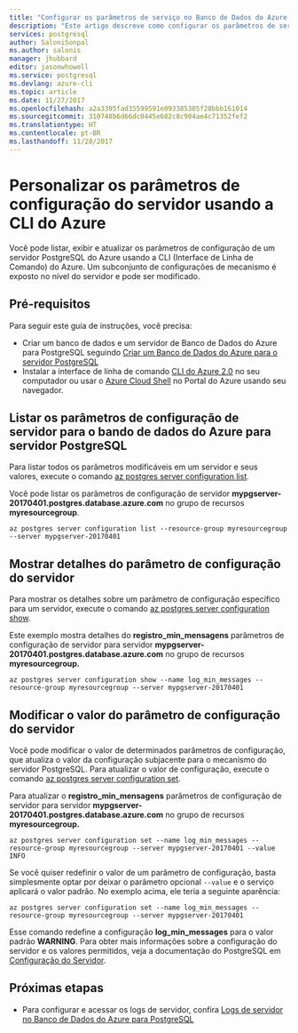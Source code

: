 ```yaml
---
title: "Configurar os parâmetros de serviço no Banco de Dados do Azure para PostgreSQL | Microsoft Docs"
description: "Este artigo descreve como configurar os parâmetros de serviço no bando de dados do Azure para PostgreSQL usando a linha de comando CLI do Azure."
services: postgresql
author: SaloniSonpal
ms.author: salonis
manager: jhubbard
editor: jasonwhowell
ms.service: postgresql
ms.devlang: azure-cli
ms.topic: article
ms.date: 11/27/2017
ms.openlocfilehash: a2a3395fad35599591e093385305f28bbb161014
ms.sourcegitcommit: 310748b6d66dc0445e682c8c904ae4c71352fef2
ms.translationtype: HT
ms.contentlocale: pt-BR
ms.lasthandoff: 11/28/2017
---
```

# <a name="customize-server-configuration-parameters-using-azure-cli"></a>Personalizar os parâmetros de configuração do servidor usando a CLI do Azure
Você pode listar, exibir e atualizar os parâmetros de configuração de um servidor PostgreSQL do Azure usando a CLI (Interface de Linha de Comando) do Azure. Um subconjunto de configurações de mecanismo é exposto no nível do servidor e pode ser modificado. 

## <a name="prerequisites"></a>Pré-requisitos
Para seguir este guia de instruções, você precisa:
- Criar um banco de dados e um servidor de Banco de Dados do Azure para PostgreSQL seguindo [Criar um Banco de Dados do Azure para o servidor PostgreSQL](quickstart-create-server-database-azure-cli.md)
- Instalar a interface de linha de comando [CLI do Azure 2.0](/cli/azure/install-azure-cli) no seu computador ou usar o [Azure Cloud Shell](../cloud-shell/overview.md) no Portal do Azure usando seu navegador.

## <a name="list-server-configuration-parameters-for-azure-database-for-postgresql-server"></a>Listar os parâmetros de configuração de servidor para o bando de dados do Azure para servidor PostgreSQL
Para listar todos os parâmetros modificáveis em um servidor e seus valores, execute o comando [az postgres server configuration list](/cli/azure/postgres/server/configuration#az_postgres_server_configuration_list).

Você pode listar os parâmetros de configuração de servidor **mypgserver-20170401.postgres.database.azure.com** no grupo de recursos **myresourcegroup**.
```azurecli-interactive
az postgres server configuration list --resource-group myresourcegroup --server mypgserver-20170401
```
## <a name="show-server-configuration-parameter-details"></a>Mostrar detalhes do parâmetro de configuração do servidor
Para mostrar os detalhes sobre um parâmetro de configuração específico para um servidor, execute o comando [az postgres server configuration show](/cli/azure/postgres/server/configuration#az_postgres_server_configuration_show).

Este exemplo mostra detalhes do **registro\_min\_mensagens** parâmetros de configuração de servidor para servidor **mypgserver-20170401.postgres.database.azure.com** no grupo de recursos **myresourcegroup.**
```azurecli-interactive
az postgres server configuration show --name log_min_messages --resource-group myresourcegroup --server mypgserver-20170401
```
## <a name="modify-server-configuration-parameter-value"></a>Modificar o valor do parâmetro de configuração do servidor
Você pode modificar o valor de determinados parâmetros de configuração, que atualiza o valor da configuração subjacente para o mecanismo do servidor PostgreSQL. Para atualizar o valor de configuração, execute o comando [az postgres server configuration set](/cli/azure/postgres/server/configuration#az_postgres_server_configuration_set). 

Para atualizar o **registro\_min\_mensagens** parâmetros de configuração de servidor para servidor **mypgserver-20170401.postgres.database.azure.com** no grupo de recursos **myresourcegroup.**
```azurecli-interactive
az postgres server configuration set --name log_min_messages --resource-group myresourcegroup --server mypgserver-20170401 --value INFO
```
Se você quiser redefinir o valor de um parâmetro de configuração, basta simplesmente optar por deixar o parâmetro opcional `--value` e o serviço aplicará o valor padrão. No exemplo acima, ele teria a seguinte aparência:
```azurecli-interactive
az postgres server configuration set --name log_min_messages --resource-group myresourcegroup --server mypgserver-20170401
```
Esse comando redefine a configuração **log\_min\_messages** para o valor padrão **WARNING**. Para obter mais informações sobre a configuração do servidor e os valores permitidos, veja a documentação do PostgreSQL em [Configuração do Servidor](https://www.postgresql.org/docs/9.6/static/runtime-config.html).

## <a name="next-steps"></a>Próximas etapas
- Para configurar e acessar os logs de servidor, confira [Logs de servidor no Banco de Dados do Azure para PostgreSQL](concepts-server-logs.md)
